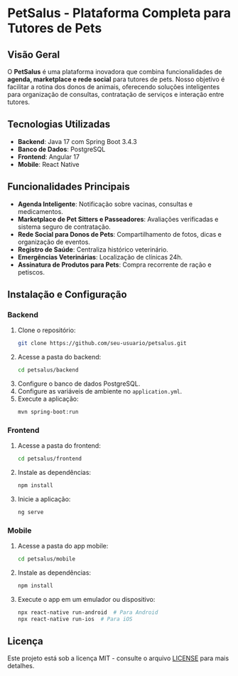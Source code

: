 # PetSalus - Plataforma Completa para Tutores de Pets

## Visão Geral
O **PetSalus** é uma plataforma inovadora que combina funcionalidades de **agenda, marketplace e rede social** para tutores de pets. Nosso objetivo é facilitar a rotina dos donos de animais, oferecendo soluções inteligentes para organização de consultas, contratação de serviços e interação entre tutores.

## Tecnologias Utilizadas
- **Backend**: Java 17 com Spring Boot 3.4.3
- **Banco de Dados**: PostgreSQL
- **Frontend**: Angular 17
- **Mobile**: React Native

## Funcionalidades Principais
- **Agenda Inteligente**: Notificação sobre vacinas, consultas e medicamentos.
- **Marketplace de Pet Sitters e Passeadores**: Avaliações verificadas e sistema seguro de contratação.
- **Rede Social para Donos de Pets**: Compartilhamento de fotos, dicas e organização de eventos.
- **Registro de Saúde**: Centraliza histórico veterinário.
- **Emergências Veterinárias**: Localização de clínicas 24h.
- **Assinatura de Produtos para Pets**: Compra recorrente de ração e petiscos.

## Instalação e Configuração
### Backend
1. Clone o repositório:
   ```sh
   git clone https://github.com/seu-usuario/petsalus.git
   ```
2. Acesse a pasta do backend:
   ```sh
   cd petsalus/backend
   ```
3. Configure o banco de dados PostgreSQL.
4. Configure as variáveis de ambiente no `application.yml`.
5. Execute a aplicação:
   ```sh
   mvn spring-boot:run
   ```

### Frontend
1. Acesse a pasta do frontend:
   ```sh
   cd petsalus/frontend
   ```
2. Instale as dependências:
   ```sh
   npm install
   ```
3. Inicie a aplicação:
   ```sh
   ng serve
   ```

### Mobile
1. Acesse a pasta do app mobile:
   ```sh
   cd petsalus/mobile
   ```
2. Instale as dependências:
   ```sh
   npm install
   ```
3. Execute o app em um emulador ou dispositivo:
   ```sh
   npx react-native run-android  # Para Android
   npx react-native run-ios  # Para iOS
   ```
   
## Licença
Este projeto está sob a licença MIT - consulte o arquivo [LICENSE](LICENSE) para mais detalhes.

